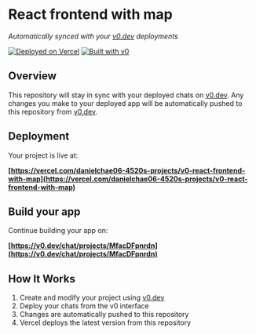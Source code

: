 # React frontend with map

*Automatically synced with your [v0.dev](https://v0.dev) deployments*

[![Deployed on Vercel](https://img.shields.io/badge/Deployed%20on-Vercel-black?style=for-the-badge&logo=vercel)](https://vercel.com/danielchae06-4520s-projects/v0-react-frontend-with-map)
[![Built with v0](https://img.shields.io/badge/Built%20with-v0.dev-black?style=for-the-badge)](https://v0.dev/chat/projects/MfacDFpnrdn)

## Overview

This repository will stay in sync with your deployed chats on [v0.dev](https://v0.dev).
Any changes you make to your deployed app will be automatically pushed to this repository from [v0.dev](https://v0.dev).

## Deployment

Your project is live at:

**[https://vercel.com/danielchae06-4520s-projects/v0-react-frontend-with-map](https://vercel.com/danielchae06-4520s-projects/v0-react-frontend-with-map)**

## Build your app

Continue building your app on:

**[https://v0.dev/chat/projects/MfacDFpnrdn](https://v0.dev/chat/projects/MfacDFpnrdn)**

## How It Works

1. Create and modify your project using [v0.dev](https://v0.dev)
2. Deploy your chats from the v0 interface
3. Changes are automatically pushed to this repository
4. Vercel deploys the latest version from this repository